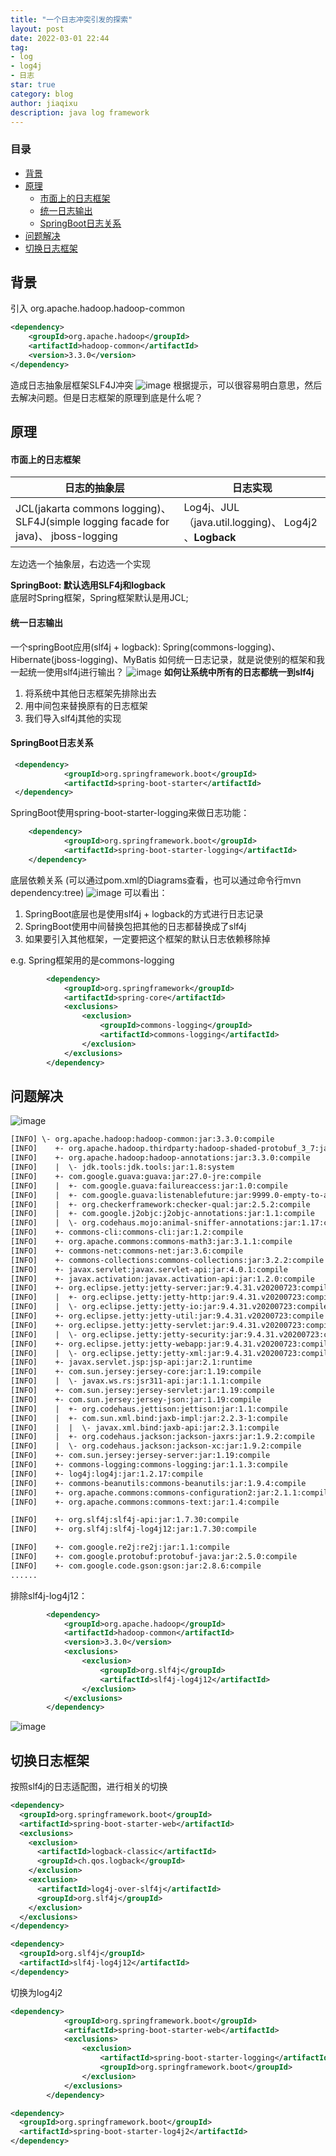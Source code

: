 ```yaml
---
title: "一个日志冲突引发的探索"
layout: post
date: 2022-03-01 22:44
tag:
- log
- log4j
- 日志
star: true
category: blog
author: jiaqixu
description: java log framework
---
```


### 目录
- [背景](#背景)
- [原理](#原理)
    - [市面上的日志框架](#市面上的日志框架)
    - [统一日志输出](#统一日志输出)
    - [SpringBoot日志关系](#springboot日志关系)
- [问题解决](#问题解决)
- [切换日志框架](#切换日志框架)

## 背景
引入 org.apache.hadoop.hadoop-common
```xml
<dependency>
    <groupId>org.apache.hadoop</groupId>
    <artifactId>hadoop-common</artifactId>
    <version>3.3.0</version>
</dependency>
```
造成日志抽象层框架SLF4J冲突
![image](/assets/images/blog/log-framework-conflict-1.png)
根据提示，可以很容易明白意思，然后去解决问题。但是日志框架的原理到底是什么呢？

## 原理
#### 市面上的日志框架
| 日志的抽象层 | 日志实现 |
| --- | --- |
| JCL(jakarta commons logging)、SLF4J(simple logging facade for java)、 jboss-logging | Log4j、JUL（java.util.logging)、 Log4j2 、**Logback** |

左边选一个抽象层，右边选一个实现

**SpringBoot: 默认选用SLF4j和logback**<br>
底层时Spring框架，Spring框架默认是用JCL;


#### 统一日志输出
一个springBoot应用(slf4j + logback): Spring(commons-logging)、Hibernate(jboss-logging)、MyBatis 如何统一日志记录，就是说使别的框架和我一起统一使用slf4j进行输出？
![image](/assets/images/blog/log-framework-conflict-2.png)
**如何让系统中所有的日志都统一到slf4j**

1. 将系统中其他日志框架先排除出去
1. 用中间包来替换原有的日志框架
1. 我们导入slf4j其他的实现

#### SpringBoot日志关系
```xml
 <dependency>
            <groupId>org.springframework.boot</groupId>
            <artifactId>spring-boot-starter</artifactId>
 </dependency>
```
SpringBoot使用spring-boot-starter-logging来做日志功能：
```xml
    <dependency>
            <groupId>org.springframework.boot</groupId>
            <artifactId>spring-boot-starter-logging</artifactId>
    </dependency>
```
底层依赖关系 (可以通过pom.xml的Diagrams查看，也可以通过命令行mvn dependency:tree)
![image](/assets/images/blog/log-framework-conflict-3.png)
可以看出：

1. SpringBoot底层也是使用slf4j + logback的方式进行日志记录
1. SpringBoot使用中间替换包把其他的日志都替换成了slf4j
1. 如果要引入其他框架，一定要把这个框架的默认日志依赖移除掉

e.g. Spring框架用的是commons-logging
```xml
        <dependency>
            <groupId>org.springframework</groupId>
            <artifactId>spring-core</artifactId>
            <exclusions>
                <exclusion>
                    <groupId>commons-logging</groupId>
                    <artifactId>commons-logging</artifactId>
                </exclusion>
            </exclusions>
        </dependency>
```

## 问题解决
![image](/assets/images/blog/log-framework-conflict-4.png)
```xml
[INFO] \- org.apache.hadoop:hadoop-common:jar:3.3.0:compile
[INFO]    +- org.apache.hadoop.thirdparty:hadoop-shaded-protobuf_3_7:jar:1.0.0:compile
[INFO]    +- org.apache.hadoop:hadoop-annotations:jar:3.3.0:compile
[INFO]    |  \- jdk.tools:jdk.tools:jar:1.8:system
[INFO]    +- com.google.guava:guava:jar:27.0-jre:compile
[INFO]    |  +- com.google.guava:failureaccess:jar:1.0:compile
[INFO]    |  +- com.google.guava:listenablefuture:jar:9999.0-empty-to-avoid-conflict-with-guava:compile
[INFO]    |  +- org.checkerframework:checker-qual:jar:2.5.2:compile
[INFO]    |  +- com.google.j2objc:j2objc-annotations:jar:1.1:compile
[INFO]    |  \- org.codehaus.mojo:animal-sniffer-annotations:jar:1.17:compile
[INFO]    +- commons-cli:commons-cli:jar:1.2:compile
[INFO]    +- org.apache.commons:commons-math3:jar:3.1.1:compile
[INFO]    +- commons-net:commons-net:jar:3.6:compile
[INFO]    +- commons-collections:commons-collections:jar:3.2.2:compile
[INFO]    +- javax.servlet:javax.servlet-api:jar:4.0.1:compile
[INFO]    +- javax.activation:javax.activation-api:jar:1.2.0:compile
[INFO]    +- org.eclipse.jetty:jetty-server:jar:9.4.31.v20200723:compile
[INFO]    |  +- org.eclipse.jetty:jetty-http:jar:9.4.31.v20200723:compile
[INFO]    |  \- org.eclipse.jetty:jetty-io:jar:9.4.31.v20200723:compile
[INFO]    +- org.eclipse.jetty:jetty-util:jar:9.4.31.v20200723:compile
[INFO]    +- org.eclipse.jetty:jetty-servlet:jar:9.4.31.v20200723:compile
[INFO]    |  \- org.eclipse.jetty:jetty-security:jar:9.4.31.v20200723:compile
[INFO]    +- org.eclipse.jetty:jetty-webapp:jar:9.4.31.v20200723:compile
[INFO]    |  \- org.eclipse.jetty:jetty-xml:jar:9.4.31.v20200723:compile
[INFO]    +- javax.servlet.jsp:jsp-api:jar:2.1:runtime
[INFO]    +- com.sun.jersey:jersey-core:jar:1.19:compile
[INFO]    |  \- javax.ws.rs:jsr311-api:jar:1.1.1:compile
[INFO]    +- com.sun.jersey:jersey-servlet:jar:1.19:compile
[INFO]    +- com.sun.jersey:jersey-json:jar:1.19:compile
[INFO]    |  +- org.codehaus.jettison:jettison:jar:1.1:compile
[INFO]    |  +- com.sun.xml.bind:jaxb-impl:jar:2.2.3-1:compile
[INFO]    |  |  \- javax.xml.bind:jaxb-api:jar:2.3.1:compile
[INFO]    |  +- org.codehaus.jackson:jackson-jaxrs:jar:1.9.2:compile
[INFO]    |  \- org.codehaus.jackson:jackson-xc:jar:1.9.2:compile
[INFO]    +- com.sun.jersey:jersey-server:jar:1.19:compile
[INFO]    +- commons-logging:commons-logging:jar:1.1.3:compile
[INFO]    +- log4j:log4j:jar:1.2.17:compile
[INFO]    +- commons-beanutils:commons-beanutils:jar:1.9.4:compile
[INFO]    +- org.apache.commons:commons-configuration2:jar:2.1.1:compile
[INFO]    +- org.apache.commons:commons-text:jar:1.4:compile

[INFO]    +- org.slf4j:slf4j-api:jar:1.7.30:compile
[INFO]    +- org.slf4j:slf4j-log4j12:jar:1.7.30:compile

[INFO]    +- com.google.re2j:re2j:jar:1.1:compile
[INFO]    +- com.google.protobuf:protobuf-java:jar:2.5.0:compile
[INFO]    +- com.google.code.gson:gson:jar:2.8.6:compile
......
```

排除slf4j-log4j12：
```xml
        <dependency>
            <groupId>org.apache.hadoop</groupId>
            <artifactId>hadoop-common</artifactId>
            <version>3.3.0</version>
            <exclusions>
                <exclusion>
                    <groupId>org.slf4j</groupId>
                    <artifactId>slf4j-log4j12</artifactId>
                </exclusion>
            </exclusions>
        </dependency>
```
![image](/assets/images/blog/log-framework-conflict-5.png)

## 切换日志框架
按照slf4j的日志适配图，进行相关的切换
```xml
<dependency>
  <groupId>org.springframework.boot</groupId>
  <artifactId>spring-boot-starter-web</artifactId>
  <exclusions>
    <exclusion>
      <artifactId>logback-classic</artifactId>
      <groupId>ch.qos.logback</groupId>
    </exclusion>
    <exclusion>
      <artifactId>log4j-over-slf4j</artifactId>
      <groupId>org.slf4j</groupId>
    </exclusion>
  </exclusions>
</dependency>

<dependency>
  <groupId>org.slf4j</groupId>
  <artifactId>slf4j-log4j12</artifactId>
</dependency>
```

切换为log4j2

```xml
<dependency>
            <groupId>org.springframework.boot</groupId>
            <artifactId>spring-boot-starter-web</artifactId>
            <exclusions>
                <exclusion>
                    <artifactId>spring-boot-starter-logging</artifactId>
                    <groupId>org.springframework.boot</groupId>
                </exclusion>
            </exclusions>
        </dependency>

<dependency>
  <groupId>org.springframework.boot</groupId>
  <artifactId>spring-boot-starter-log4j2</artifactId>
</dependency>
```
